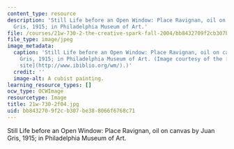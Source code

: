 ```yaml
---
content_type: resource
description: 'Still Life before an Open Window: Place Ravignan, oil on canvas by Juan
  Gris, 1915; in Philadelphia Museum of Art.'
file: /courses/21w-730-2-the-creative-spark-fall-2004/bb8432709f2cb307be388066f6768c71_21w-730-2f04.jpg
file_type: image/jpeg
image_metadata:
  caption: 'Still Life before an Open Window: Place Ravignan, oil on canvas by Juan
    Gris, 1915; in Philadelphia Museum of Art. (Image courtesy of the [WebMuseum Web
    site](http://www.ibiblio.org/wm/).)'
  credit: ''
  image-alt: A cubist painting.
learning_resource_types: []
ocw_type: OCWImage
resourcetype: Image
title: 21w-730-2f04.jpg
uid: bb843270-9f2c-b307-be38-8066f6768c71
---
```

Still Life before an Open Window: Place Ravignan, oil on canvas by Juan Gris, 1915; in Philadelphia Museum of Art.


